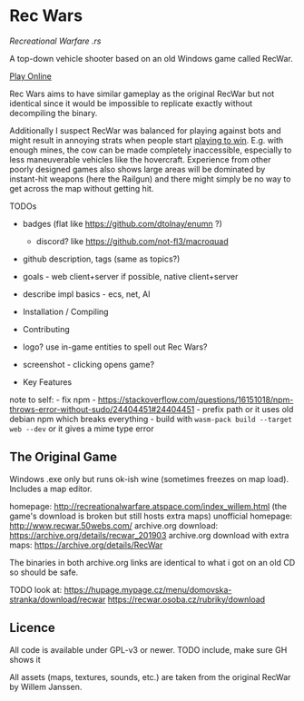 Rec Wars
========

*Recreational Warfare .rs*

A top-down vehicle shooter based on an old Windows game called RecWar.

[Play Online](https://martin-t.gitlab.io/gitlab-pages/rec-wars/web)

Rec Wars aims to have similar gameplay as the original RecWar but not identical since it would be impossible to replicate exactly without decompiling the binary.

Additionally I suspect RecWar was balanced for playing against bots and might result in annoying strats when people start [playing to win](http://www.sirlin.net/articles/playing-to-win). E.g. with enough mines, the cow can be made completely inaccessible, especially to less maneuverable vehicles like the hovercraft. Experience from other poorly designed games also shows large areas will be dominated by instant-hit weapons (here the Railgun) and there might simply be no way to get across the map without getting hit.

TODOs
- badges (flat like https://github.com/dtolnay/enumn ?)
    - discord? like https://github.com/not-fl3/macroquad
- github description, tags (same as topics?)

- goals - web client+server if possible, native client+server
- describe impl basics - ecs, net, AI

- Installation / Compiling
- Contributing
    
- logo? use in-game entities to spell out Rec Wars?
- screenshot - clicking opens game?
- Key Features

note to self:
    - fix npm
        - https://stackoverflow.com/questions/16151018/npm-throws-error-without-sudo/24404451#24404451
        - prefix path or it uses old debian npm which breaks everything
    - build with `wasm-pack build --target web --dev` or it gives a mime type error

The Original Game
-----------------

Windows .exe only but runs ok-ish wine (sometimes freezes on map load). Includes a map editor.

homepage: http://recreationalwarfare.atspace.com/index_willem.html (the game's download is broken but still hosts extra maps)
unofficial homepage: http://www.recwar.50webs.com/
archive.org download: https://archive.org/details/recwar_201903
archive.org download with extra maps: https://archive.org/details/RecWar

The binaries in both archive.org links are identical to what i got on an old CD so should be safe.

TODO look at:
https://hupage.mypage.cz/menu/domovska-stranka/download/recwar
https://recwar.osoba.cz/rubriky/download

Licence
-------

All code is available under GPL-v3 or newer. TODO include, make sure GH shows it

All assets (maps, textures, sounds, etc.) are taken from the original RecWar by Willem Janssen.
